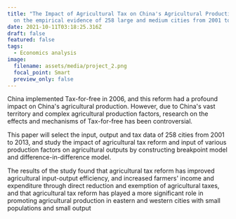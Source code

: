 ```yaml
---
title: "The Impact of Agricultural Tax on China's Agricultural Production: based
  on the empirical evidence of 258 large and medium cities from 2001 to 2013"
date: 2021-10-11T03:18:25.316Z
draft: false
featured: false
tags:
  - Economics analysis
image:
  filename: assets/media/project_2.png
  focal_point: Smart
  preview_only: false
---
```

China implemented Tax-for-free in 2006, and this reform had a profound impact on China's agricultural production. However, due to China's vast territory and complex agricultural production factors, research on the effects and mechanisms of Tax-for-free has been controversial. 

This paper will select the input, output and tax data of 258 cities from 2001 to 2013, and study the impact of agricultural tax reform and input of various production factors on agricultural outputs by constructing breakpoint model and difference-in-difference model. 

The results of the study found that agricultural tax reform has improved agricultural input-output efficiency, and increased farmers' income and expenditure through direct reduction and exemption of agricultural taxes, and that agricultural tax reform has played a more significant role in promoting agricultural production in eastern and western cities with small populations and small output